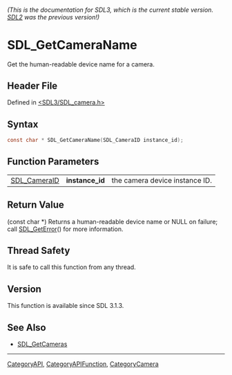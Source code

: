 ###### (This is the documentation for SDL3, which is the current stable version. [SDL2](https://wiki.libsdl.org/SDL2/) was the previous version!)
# SDL_GetCameraName

Get the human-readable device name for a camera.

## Header File

Defined in [<SDL3/SDL_camera.h>](https://github.com/libsdl-org/SDL/blob/main/include/SDL3/SDL_camera.h)

## Syntax

```c
const char * SDL_GetCameraName(SDL_CameraID instance_id);
```

## Function Parameters

|                              |                 |                                |
| ---------------------------- | --------------- | ------------------------------ |
| [SDL_CameraID](SDL_CameraID) | **instance_id** | the camera device instance ID. |

## Return Value

(const char *) Returns a human-readable device name or NULL on failure;
call [SDL_GetError](SDL_GetError)() for more information.

## Thread Safety

It is safe to call this function from any thread.

## Version

This function is available since SDL 3.1.3.

## See Also

- [SDL_GetCameras](SDL_GetCameras)

----
[CategoryAPI](CategoryAPI), [CategoryAPIFunction](CategoryAPIFunction), [CategoryCamera](CategoryCamera)


